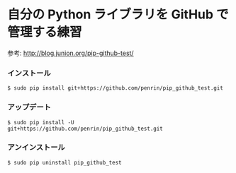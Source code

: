 # 自分の Python ライブラリを GitHub で管理する練習

参考: 
http://blog.junion.org/pip-github-test/

### インストール
```
$ sudo pip install git+https://github.com/penrin/pip_github_test.git
```

### アップデート
```
$ sudo pip install -U git+https://github.com/penrin/pip_github_test.git
```

### アンインストール
```
$ sudo pip uninstall pip_github_test
```

